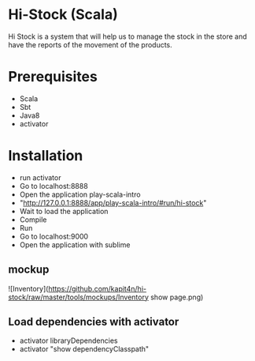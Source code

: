 # Hi-Stock (Scala)

Hi Stock is a system that will help us to manage the stock in the store and have the reports of the movement of the products.


# Prerequisites
* Scala
* Sbt
* Java8
* activator

# Installation
* run activator
* Go to localhost:8888
* Open the application play-scala-intro
* "http://127.0.0.1:8888/app/play-scala-intro/#run/hi-stock"
* Wait to load the application
* Compile
* Run
* Go to localhost:9000
* Open the application with sublime

## mockup
![Inventory](https://github.com/kapit4n/hi-stock/raw/master/tools/mockups/Inventory show page.png)


## Load dependencies with activator
* activator libraryDependencies
* activator "show dependencyClasspath"
